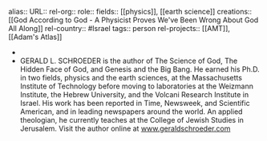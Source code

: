 alias::
URL::
rel-org::
role::
fields:: [[physics]], [[earth science]]
creations:: [[God According to God - A Physicist Proves We've Been Wrong About God All Along]]
rel-country:: #Israel
tags:: person
rel-projects:: [[AMT]], [[Adam's Atlas]]



-
- GERALD L. SCHROEDER is the author of The Science of God, The Hidden Face of God, and Genesis and the Big Bang. He earned his Ph.D. in two fields, physics and the earth sciences, at the Massachusetts Institute of Technology before moving to laboratories at the Weizmann Institute, the Hebrew University, and the Volcani Research Institute in Israel. His work has been reported in Time, Newsweek, and Scientific American, and in leading newspapers around the world. An applied theologian, he currently teaches at the College of Jewish Studies in Jerusalem. Visit the author online at www.geraldschroeder.com
